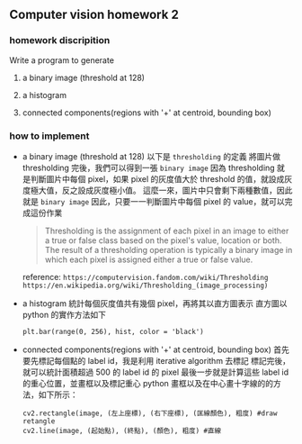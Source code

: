 ## Computer vision homework 2

### homework discripition
Write a program to generate

1. a binary image (threshold at 128)

2. a histogram

3. connected components(regions with '+' at centroid, bounding box)

### how to implement

-  a binary image (threshold at 128)
    以下是 `thresholding` 的定義
    將圖片做 thresholding 完後，我們可以得到一張 `binary image`
    因為 thresholding 就是判斷圖片中每個 pixel，如果 pixel 的灰度值大於 threshold 的值，就設成灰度極大值，反之設成灰度極小值。
    這麼一來，圖片中只會剩下兩種數值，因此就是 `binary image`
    因此，只要一一判斷圖片中每個 pixel 的 value，就可以完成這份作業
    
    >Thresholding is the assignment of each pixel in an image to either a true or false class based on the pixel's value, location or both. The result of a thresholding operation is typically a binary image in which each pixel is assigned either a true or false value.
 
     reference: 
     `https://computervision.fandom.com/wiki/Thresholding`
`https://en.wikipedia.org/wiki/Thresholding_(image_processing)`

    
-  a histogram
    統計每個灰度值共有幾個 pixel，再將其以直方圖表示
    直方圖以 python 的實作方法如下
    ```
    plt.bar(range(0, 256), hist, color = 'black')
    ```
- connected components(regions with '+' at centroid, bounding box) 
    首先要先標記每個點的 label id，我是利用 iterative algorithm 去標記
    標記完後，就可以統計面積超過 500 的 label id 的 pixel
    最後一步就是計算這些 label id 的重心位置，並畫框以及標記重心
    python 畫框以及在中心畫十字線的的方法，如下所示：
    ```
    cv2.rectangle(image, (左上座標), (右下座標), (匡線顏色), 粗度) #draw retangle
    cv2.line(image, (起始點), (終點), (顏色), 粗度) #直線    
    ```